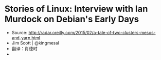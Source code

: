 # Stories of Linux: Interview with Ian Murdock on Debian's Early Days

* Source: http://radar.oreilly.com/2015/02/a-tale-of-two-clusters-mesos-and-yarn.html
*  Jim Scott |	@kingmesal
*  翻译：肖德时
*  





